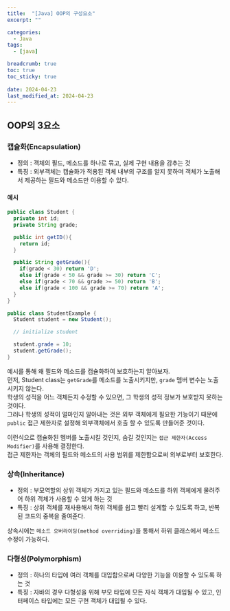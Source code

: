 ```yaml
---
title:  "[Java] OOP의 구성요소"
excerpt: ""

categories:
  - Java
tags:
  - [java]

breadcrumb: true
toc: true
toc_sticky: true
 
date: 2024-04-23
last_modified_at: 2024-04-23
---
```


## OOP의 3요소

### 캡슐화(Encapsulation)

- 정의 : 객체의 필드, 메소드를 하나로 묶고, 실제 구현 내용을 감추는 것<br>
- 특징 : 외부객체는 캡슐화가 적용된 객체 내부의 구조를 알지 못하며 객체가 노출해서 제공하는 필드와 메소드만 이용할 수 있다.<br>

#### 예시

```java
public class Student {
  private int id;
  private String grade;

  public int getID(){
    return id;
  }

  public String getGrade(){
    if(grade < 30) return 'D';
    else if(grade < 50 && grade >= 30) return 'C';
    else if(grade < 70 && grade >= 50) return 'B';
    else if(grade < 100 && grade >= 70) return 'A';
  }
}

public class StudentExample {
  Student student = new Student();

  // initialize student

  student.grade = 10;
  student.getGrade();
}
```

예시를 통해 왜 필드와 메소드를 캡슐화하여 보호하는지 알아보자.<br>
먼저, Student class는 `getGrade`를 메소드를 노출시키지만, `grade` 멤버 변수는 노출시키지 않는다.<br>
학생의 성적을 어느 객체든지 수정할 수 있으면, 그 학생의 성적 정보가 보호받지 못하는 것이다.<br>
그러나 학생의 성적이 얼마인지 알아내는 것은 외부 객체에게 필요한 기능이기 때문에 `public` 접근 제한자로 설정해 외부객체에서 호출 할 수 있도록 만들어준 것이다.<br>

이런식으로 캡슐화된 멤버를 노출시킬 것인지, 숨길 것인지는 `접근 제한자(Access Modifier)`를 사용해 결정한다.<br>
접근 제한자는 객체의 필드와 메소드의 사용 범위를 제한함으로써 외부로부터 보호한다.<br>

### 상속(Inheritance)

- 정의 : 부모역할의 상위 객체가 가지고 있는 필드와 메소드를 하위 객체에게 물려주어 하위 객체가 사용할 수 있게 하는 것<br>
- 특징 : 상위 객체를 재사용해서 하위 객체를 쉽고 빨리 설계할 수 있도록 하고, 반복된 코드의 중복을 줄여준다.<br>

상속시에는 `메소드 오버라이딩(method overriding)`을 통해서 하위 클래스에서 메소드 수정이 가능하다.<br>

### 다형성(Polymorphism)
- 정의 : 하나의 타입에 여러 객체를 대입함으로써 다양한 기능을 이용할 수 있도록 하는 것<br>
- 특징 : 자바의 경우 다형성을 위해 부모 타입에 모든 자식 객체가 대입될 수 있고, 인터페이스 타입에는 모든 구현 객체가 대입될 수 있다.<br>